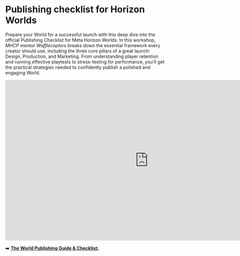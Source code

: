 # Publishing checklist for Horizon Worlds
Prepare your World for a successful launch with this deep dive into the official Publishing Checklist for Meta Horizon Worlds. In this workshop, *MHCP mentor Wafflecopters* breaks down the essential framework every creator should use, including the three core pillars of a great launch: Design, Production, and Marketing. From understanding player retention and running effective playtests to stress-testing for performance, you'll get the practical strategies needed to confidently publish a polished and engaging World.

<iframe width="890" height="501" src="https://www.youtube.com/embed/rwuS31e3qOw" title="Publishing Checklist for Horizon Worlds" frameborder="0" allow="accelerometer; autoplay; clipboard-write; encrypted-media; gyroscope; picture-in-picture; web-share" referrerpolicy="strict-origin-when-cross-origin" allowfullscreen></iframe>

➡️ [**The World Publishing Guide & Checklist:**](https://mhcpcreators.github.io/worlds-documentation/docs.html#docs%2Fmanuals-and-cheat-sheets%2FPublishing%20Checklist%20for%20Horizon%20Worlds.md)